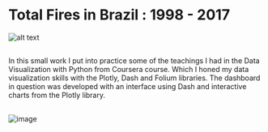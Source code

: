# Total Fires in Brazil : 1998 - 2017

![alt text](https://s2.glbimg.com/v2juTJ5cMsnO5EsgMJBNkxhC68I=/0x0:922x547/984x0/smart/filters:strip_icc()/i.s3.glbimg.com/v1/AUTH_59edd422c0c84a879bd37670ae4f538a/internal_photos/bs/2019/7/t/MfqmAuR0O72ckpmzLtng/queimada-magda.jpg)
##
In this small work I put into practice some of the teachings I had in the Data Visualization with Python from Coursera course. Which I honed my data visualization skills with the Plotly, Dash and Folium libraries.
The dashboard in question was developed with an interface using Dash and interactive charts from the Plotly library.

##

![image](https://user-images.githubusercontent.com/96585749/180663566-f254cd64-ec7b-422b-8cb9-120649e6e1fd.png)
